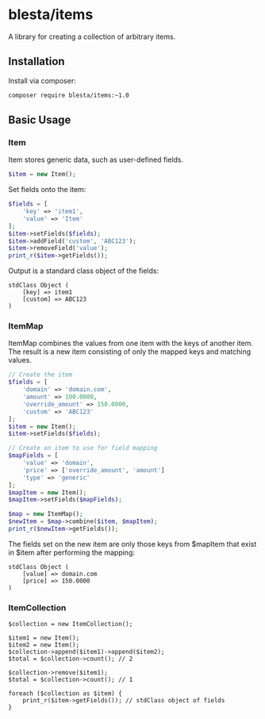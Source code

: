 # blesta/items

A library for creating a collection of arbitrary items.

## Installation

Install via composer:

```sh
composer require blesta/items:~1.0
```

## Basic Usage

### Item

Item stores generic data, such as user-defined fields.

```php
$item = new Item();
```

Set fields onto the item:

```php
$fields = [
    'key' => 'item1',
    'value' => 'Item'
];
$item->setFields($fields);
$item->addField('custom', 'ABC123');
$item->removeField('value');
print_r($item->getFields());
```

Output is a standard class object of the fields:

```
stdClass Object (
    [key] => item1
    [custom] => ABC123
)
```

### ItemMap

ItemMap combines the values from one item with the keys of another item.
The result is a new item consisting of only the mapped keys and matching values.

```php
// Create the item
$fields = [
    'domain' => 'domain.com',
    'amount' => 100.0000,
    'override_amount' => 150.0000,
    'custom' => 'ABC123'
];
$item = new Item();
$item->setFields($fields);

// Create an item to use for field mapping
$mapFields = [
    'value' => 'domain',
    'price' => ['override_amount', 'amount']
    'type' => 'generic'
];
$mapItem = new Item();
$mapItem->setFields($mapFields);

$map = new ItemMap();
$newItem = $map->combine($item, $mapItem);
print_r($newItem->getFields());
```

The fields set on the new item are only those keys from $mapItem that exist in
$item after performing the mapping:

```
stdClass Object (
    [value] => domain.com
    [price] => 150.0000
)
```

### ItemCollection
```
$collection = new ItemCollection();

$item1 = new Item();
$item2 = new Item();
$collection->append($item1)->append($item2);
$total = $collection->count(); // 2

$collection->remove($item1);
$total = $collection->count(); // 1

foreach ($collection as $item) {
    print_r($item->getFields()); // stdClass object of fields
}
```
